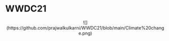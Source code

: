 # WWDC21

<div align="center">
  ![](https://github.com/prajwalkulkarni/WWDC21/blob/main/Climate%20change.png)
  </div>
